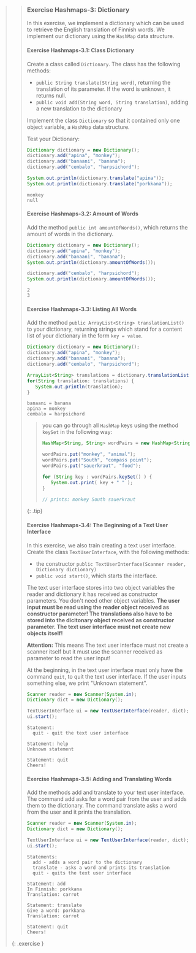 >>### Exercise Hashmaps-3: Dictionary
>>
>> In this exercise, we implement a dictionary which can be used to retrieve the English translation of Finnish words. We implement our dictionary using the `HashMap` data structure.
>>
>> #### Exercise Hashmaps-3.1: Class Dictionary
>>
>> Create a class called `Dictionary`. The class has the following methods:
>>
>> - `public String translate(String word)`, returning the translation of its parameter. If the word is unknown, it returns null.
>> - `public void add(String word, String translation)`, adding a new translation to the dictionary
>>
>> Implement the class `Dictionary` so that it contained only one object variable, a `HashMap` data structure.
>>
>> Test your Dictionary:
>> ```java
>>Dictionary dictionary = new Dictionary();
>>dictionary.add("apina", "monkey");
>>dictionary.add("banaani", "banana");
>>dictionary.add("cembalo", "harpsichord");
>>
>>System.out.println(dictionary.translate("apina"));
>>System.out.println(dictionary.translate("porkkana"));
>> ```
>>
>> ```output
>> monkey
>> null
>> ```
>>
>> #### Exercise Hashmaps-3.2: Amount of Words
>>
>> Add the method `public int amountOfWords()`, which returns the amount of words in the dictionary.
>>
>> ```java
>>Dictionary dictionary = new Dictionary();
>>dictionary.add("apina", "monkey");
>>dictionary.add("banaani", "banana");
>>System.out.println(dictionary.amountOfWords());
>>
>>dictionary.add("cembalo", "harpsichord");
>>System.out.println(dictionary.amountOfWords());
>> ```
>>
>> ```output
>> 2
>> 3
>> ```
>>
>> #### Exercise Hashmaps-3.3: Listing All Words
>> 
>> Add the method `public ArrayList<String> translationList()` to your dictionary, returning strings which stand for a content list of your dictionary in the form `key = value`.
>>
>> ```java
>>Dictionary dictionary = new Dictionary();
>>dictionary.add("apina", "monkey");
>>dictionary.add("banaani", "banana");
>>dictionary.add("cembalo", "harpsichord");
>>
>>ArrayList<String> translations = dictionary.translationList();
>>for(String translation: translations) {
>>    System.out.println(translation);
>>}
>> ```
>>
>> ```output
>> banaani = banana
>> apina = monkey
>> cembalo = harpsichord
>> ```
>>
>>> you can go through all `HashMap` keys using the method `keySet` in the following way:
>>>
>>> ```java
>>>HashMap<String, String> wordPairs = new HashMap<String, String>();
>>>
>>>wordPairs.put("monkey", "animal");
>>>wordPairs.put("South", "compass point");
>>>wordPairs.put("sauerkraut", "food");
>>>
>>>for (String key : wordPairs.keySet() ) {
>>>    System.out.print( key + " " );
>>>}
>>>
>>>// prints: monkey South sauerkraut
>>> ```
>>>
>>{: .tip}
>>
>> #### Exercise Hashmaps-3.4: The Beginning of a Text User Interface
>>
>> In this exercise, we also train creating a text user interface. Create the class `TextUserInterface`, with the following methods:
>>
>> - the constructor `public TextUserInterface(Scanner reader, Dictionary dictionary)`
>> - `public void start()`, which starts the interface.
>> 
>> The text user interface stores into two object variables the reader and dictionary it has received as constructor parameters. You don't need other object variables. **The user input must be read using the reader object received as constructor parameter! The translations also have to be stored into the dicitonary object received as constructor parameter. The text user interface must not create new objects itself!**
>>
>> **Attention:** This means The text user interface must not create a scanner itself but it must use the scanner received as parameter to read the user input!
>>
>> At the beginning, in the text user interface must only have the command `quit`, to quit the text user interface. If the user inputs something else, we print "Unknown statement".
>>
>> ```java
>> Scanner reader = new Scanner(System.in);
>> Dictionary dict = new Dictionary();
>>
>> TextUserInterface ui = new TextUserInterface(reader, dict);
>> ui.start();
>> ```
>> 
>> ```output
>> Statement:
>>   quit - quit the text user interface
>>
>> Statement: help
>> Unknown statement
>>
>> Statement: quit
>> Cheers!
>> ```
>>
>> #### Exercise Hashmaps-3.5: Adding and Translating Words
>>
>> Add the methods add and translate to your text user interface. The command add asks for a word pair from the user and adds them to the dictionary. The command translate asks a word from the user and it prints the translation.
>>
>> ```java
>> Scanner reader = new Scanner(System.in);
>> Dictionary dict = new Dictionary();
>>
>> TextUserInterface ui = new TextUserInterface(reader, dict);
>> ui.start();
>> ```
>>
>> ```output
>> Statements:
>>   add - adds a word pair to the dictionary
>>   translate - asks a word and prints its translation
>>   quit - quits the text user interface
>>
>> Statement: add
>> In Finnish: porkkana
>> Translation: carrot
>>
>> Statement: translate
>> Give a word: porkkana
>> Translation: carrot
>>
>> Statement: quit
>> Cheers!
>> ```
>>
>{: .exercise }